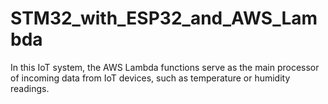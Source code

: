 # STM32_with_ESP32_and_AWS_Lambda
In this IoT system, the AWS Lambda functions serve as the main processor of incoming data from IoT devices, such as temperature or humidity readings.
